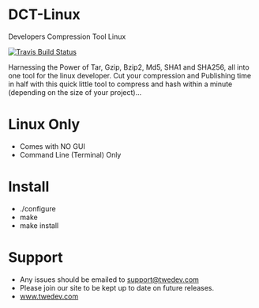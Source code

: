 # DCT-Linux
Developers Compression Tool Linux

<a href="https://travis-ci.org/Keldo/DCT/" target="_blank">
<img alt="Travis Build Status"
  src="https://travis-ci.org/Keldo/DCT.svg?branch=master">
</a>

Harnessing the Power of Tar, Gzip, Bzip2, Md5, SHA1 and SHA256, all into one tool for the linux developer.
Cut your compression and Publishing time in half with this quick little tool to compress and hash within a minute (depending on the size of your project)...

# Linux Only
- Comes with NO GUI
- Command Line (Terminal) Only

# Install
- ./configure
- make
- make install

# Support
- Any issues should be emailed to support@twedev.com
- Please join our site to be kept up to date on future releases.
- www.twedev.com
